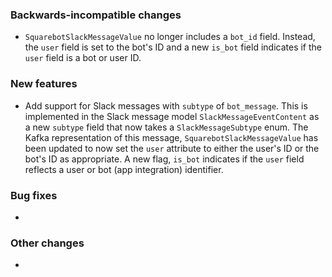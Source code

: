 <!-- Delete the sections that don't apply -->

### Backwards-incompatible changes

- `SquarebotSlackMessageValue` no longer includes a `bot_id` field. Instead, the `user` field is set to the bot's ID and a new `is_bot` field indicates if the `user` field is a bot or user ID.

### New features

- Add support for Slack messages with `subtype` of `bot_message`. This is implemented in the Slack message model `SlackMessageEventContent` as a new `subtype` field that now takes a `SlackMessageSubtype` enum. The Kafka representation of this message, `SquarebotSlackMessageValue` has been updated to now set the `user` attribute to either the user's ID or the bot's ID as appropriate. A new flag, `is_bot` indicates if the `user` field reflects a user or bot (app integration) identifier.

### Bug fixes

-

### Other changes

-
